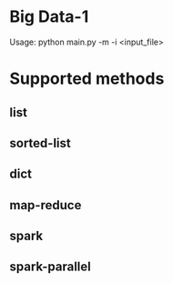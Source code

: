 # Big Data-1
Usage: python main.py -m <method> -i <input_file>

# Supported methods

## list

## sorted-list

## dict

## map-reduce

## spark

## spark-parallel
